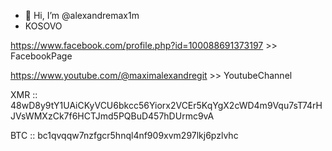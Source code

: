 - 👋 Hi, I’m @alexandremax1m
- KOSOVO

https://www.facebook.com/profile.php?id=100088691373197 >> FacebookPage

https://www.youtube.com/@maximalexandregit              >> YoutubeChannel

XMR :: 48wD8y9tY1UAiCKyVCU6bkcc56Yiorx2VCEr5KqYgX2cWD4m9Vqu7sT74rHJVsWMXzCk7f6HCTJmd5PQBuD457hDUrmc9vA

BTC :: bc1qvqqw7nzfgcr5hnql4nf909xvm297lkj6pzlvhc
